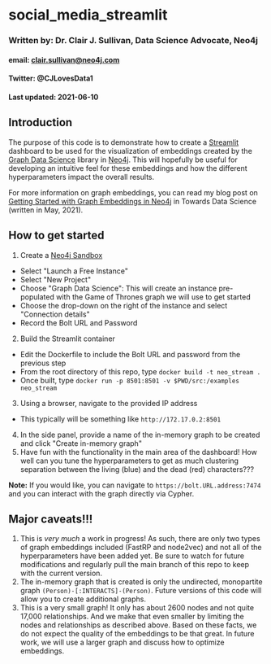 # social_media_streamlit
### Written by: Dr. Clair J. Sullivan, Data Science Advocate, Neo4j
#### email: clair.sullivan@neo4j.com
#### Twitter: @CJLovesData1
#### Last updated: 2021-06-10

## Introduction

The purpose of this code is to demonstrate how to create a [Streamlit](https://streamlit.io) dashboard to be used for the visualization of embeddings created by the [Graph Data Science](https://dev.neo4j.com/graph_data_science) library in [Neo4j](https://dev.neo4j.com/neo4j).  This will hopefully be useful for developing an intuitive feel for these embeddings and how the different hyperparameters impact the overall results.

For more information on graph embeddings, you can read my blog post on [Getting Started with Graph Embeddings in Neo4j](https://dev.neo4j.com/intro_graph_emb_tds) in Towards Data Science (written in May, 2021).

## How to get started

1. Create a [Neo4j Sandbox](https://dev.neo4j.com/sandbox)
  - Select "Launch a Free Instance"
  - Select "New Project"
  - Choose "Graph Data Science": This will create an instance pre-populated with the Game of Thrones graph we will use to get started
  - Choose the drop-down on the right of the instance and select "Connection details"
  - Record the Bolt URL and Password
2. Build the Streamlit container
  - Edit the Dockerfile to include the Bolt URL and password from the previous step
  - From the root directory of this repo, type `docker build -t neo_stream .`
  - Once built, type `docker run -p 8501:8501 -v $PWD/src:/examples neo_stream`
3. Using a browser, navigate to the provided IP address
  - This typically will be something like `http://172.17.0.2:8501`
4. In the side panel, provide a name of the in-memory graph to be created and click "Create in-memory graph"
5. Have fun with the functionality in the main area of the dashboard!  How well can you tune the hyperparameters to get as much clustering separation between the living (blue) and the dead (red) characters???

**Note:** If you would like, you can navigate to `https://bolt.URL.address:7474` and you can interact with the graph directly via Cypher.

## Major caveats!!!

1. This is _very much_ a work in progress!  As such, there are only two types of graph embeddings included (FastRP and node2vec) and not all of the hyperparameters have been added yet.  Be sure to watch for future modifications and regularly pull the main branch of this repo to keep with the current version.
2. The in-memory graph that is created is only the undirected, monopartite graph `(Person)-[:INTERACTS]-(Person)`.  Future versions of this code will allow you to create additional graphs.
3. This is a very small graph!  It only has about 2600 nodes and not quite 17,000 relationships.  And we make that even smaller by limiting the nodes and relationships as described above.  Based on these facts, we do not expect the quality of the embeddings to be that great.  In future work, we will use a larger graph and discuss how to optimize embeddings.


